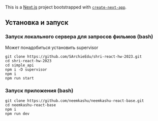 This is a [Next.js](https://nextjs.org/) project bootstrapped with [`create-next-app`](https://github.com/vercel/next.js/tree/canary/packages/create-next-app).

## Установка и запуск

### Запуск локального сервера для запросов фильмов (bash)
Может понадобиться установить supervisor

```
git clone https://github.com/SArchieEdu/shri-react-hw-2023.git
cd shri-react-hw-2023
cd simple_api
npm i -D supervisor
npm i
npm run start
```

### Запуск приложения (bash)

```
git clone https://github.com/neemkashu/neemkashu-react-base.git
cd neemkashu-react-base
npm i
npm run dev
```
